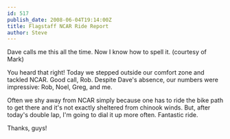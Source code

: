 ```yaml
---
id: 517
publish_date: 2008-06-04T19:14:00Z
title: Flagstaff NCAR Ride Report
author: Steve
---
```

  
Dave calls me this all the time. Now I know how to spell it. (courtesy of Mark)

You heard that right! Today we stepped outside our comfort zone and tackled NCAR. Good call, Rob. Despite Dave's absence, our numbers were impressive: Rob, Noel, Greg, and me.

Often we shy away from NCAR simply because one has to ride the bike path to get there and it's not exactly sheltered from chinook winds. But, after today's double lap, I'm going to dial it up more often. Fantastic ride.

Thanks, guys!